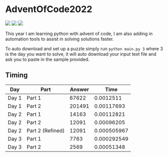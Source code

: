 # AdventOfCode2022

![](https://img.shields.io/badge/day%20📅-4-blue)
![](https://img.shields.io/badge/stars%20⭐-6-yellow)
![](https://img.shields.io/badge/days%20completed-3-red)

This year I am learning python with advent of code, I am also adding in automation tools to assist in solving solutions 
faster.

To auto download and set up a puzzle simply run `python main.py 3` where 3 is the day you want to solve, it will auto 
download your input text file and ask you to paste in the sample provided.

## Timing
| Day   | Part             |   Answer |        Time |
|-------|------------------|----------|-------------|
| Day 1 | Part 1           |    67622 | 0.0012511   |
| Day 1 | Part 2           |   201491 | 0.00117693  |
| Day 2 | Part 1           |    14163 | 0.00112821  |
| Day 2 | Part 2           |    12091 | 0.00096205  |
| Day 2 | Part 2 (Refined) |    12091 | 0.000505967 |
| Day 3 | Part 1           |     7763 | 0.000292549 |
| Day 3 | Part 2           |     2569 | 0.00051348  |